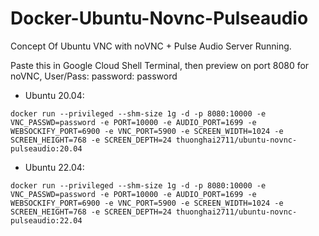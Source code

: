 # Docker-Ubuntu-Novnc-Pulseaudio
Concept Of Ubuntu VNC with noVNC + Pulse Audio Server Running.  

Paste this in Google Cloud Shell Terminal, then preview on port 8080 for noVNC, User/Pass: password: password

- Ubuntu 20.04:

 ```console  
docker run --privileged --shm-size 1g -d -p 8080:10000 -e VNC_PASSWD=password -e PORT=10000 -e AUDIO_PORT=1699 -e WEBSOCKIFY_PORT=6900 -e VNC_PORT=5900 -e SCREEN_WIDTH=1024 -e SCREEN_HEIGHT=768 -e SCREEN_DEPTH=24 thuonghai2711/ubuntu-novnc-pulseaudio:20.04
```

- Ubuntu 22.04:

 ```console  
docker run --privileged --shm-size 1g -d -p 8080:10000 -e VNC_PASSWD=password -e PORT=10000 -e AUDIO_PORT=1699 -e WEBSOCKIFY_PORT=6900 -e VNC_PORT=5900 -e SCREEN_WIDTH=1024 -e SCREEN_HEIGHT=768 -e SCREEN_DEPTH=24 thuonghai2711/ubuntu-novnc-pulseaudio:22.04
```
